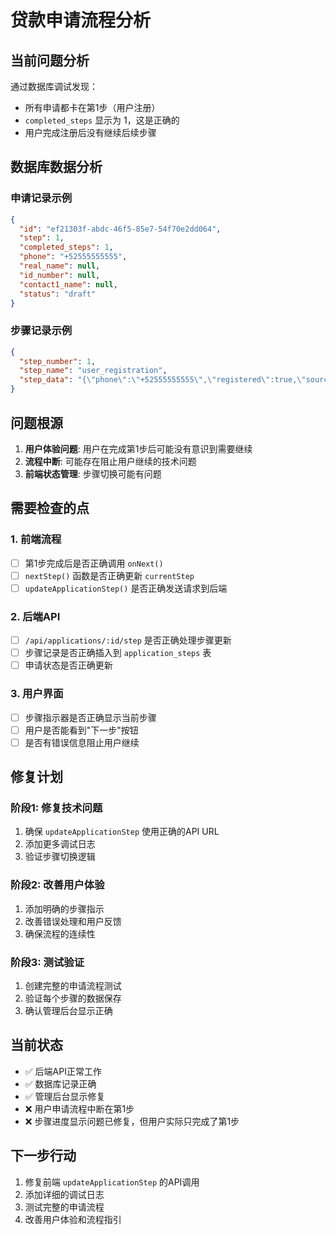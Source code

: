 # 贷款申请流程分析

## 当前问题分析

通过数据库调试发现：
- 所有申请都卡在第1步（用户注册）
- `completed_steps` 显示为 1，这是正确的
- 用户完成注册后没有继续后续步骤

## 数据库数据分析

### 申请记录示例
```json
{
  "id": "ef21303f-abdc-46f5-85e7-54f70e2dd064",
  "step": 1,
  "completed_steps": 1,
  "phone": "+52555555555",
  "real_name": null,
  "id_number": null,
  "contact1_name": null,
  "status": "draft"
}
```

### 步骤记录示例
```json
{
  "step_number": 1,
  "step_name": "user_registration",
  "step_data": "{\"phone\":\"+52555555555\",\"registered\":true,\"source\":\"direct_registration\"}"
}
```

## 问题根源

1. **用户体验问题**: 用户在完成第1步后可能没有意识到需要继续
2. **流程中断**: 可能存在阻止用户继续的技术问题
3. **前端状态管理**: 步骤切换可能有问题

## 需要检查的点

### 1. 前端流程
- [ ] 第1步完成后是否正确调用 `onNext()`
- [ ] `nextStep()` 函数是否正确更新 `currentStep`
- [ ] `updateApplicationStep()` 是否正确发送请求到后端

### 2. 后端API
- [ ] `/api/applications/:id/step` 是否正确处理步骤更新
- [ ] 步骤记录是否正确插入到 `application_steps` 表
- [ ] 申请状态是否正确更新

### 3. 用户界面
- [ ] 步骤指示器是否正确显示当前步骤
- [ ] 用户是否能看到"下一步"按钮
- [ ] 是否有错误信息阻止用户继续

## 修复计划

### 阶段1: 修复技术问题
1. 确保 `updateApplicationStep` 使用正确的API URL
2. 添加更多调试日志
3. 验证步骤切换逻辑

### 阶段2: 改善用户体验
1. 添加明确的步骤指示
2. 改善错误处理和用户反馈
3. 确保流程的连续性

### 阶段3: 测试验证
1. 创建完整的申请流程测试
2. 验证每个步骤的数据保存
3. 确认管理后台显示正确

## 当前状态

- ✅ 后端API正常工作
- ✅ 数据库记录正确
- ✅ 管理后台显示修复
- ❌ 用户申请流程中断在第1步
- ❌ 步骤进度显示问题已修复，但用户实际只完成了第1步

## 下一步行动

1. 修复前端 `updateApplicationStep` 的API调用
2. 添加详细的调试日志
3. 测试完整的申请流程
4. 改善用户体验和流程指引